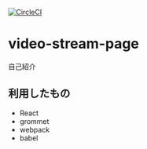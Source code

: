 [![CircleCI](https://circleci.com/gh/j138/only-my-profile.svg?style=svg)](https://circleci.com/gh/j138/only-my-profile)

# video-stream-page

自己紹介

## 利用したもの

- React
- grommet
- webpack
- babel
